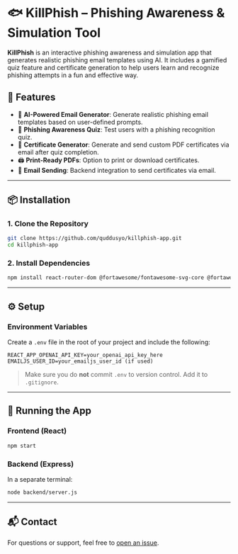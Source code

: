 # 🐟 KillPhish – Phishing Awareness & Simulation Tool

**KillPhish** is an interactive phishing awareness and simulation app that generates realistic phishing email templates using AI. It includes a gamified quiz feature and certificate generation to help users learn and recognize phishing attempts in a fun and effective way.

## 🚀 Features

- 💬 **AI-Powered Email Generator**: Generate realistic phishing email templates based on user-defined prompts.
- 🧠 **Phishing Awareness Quiz**: Test users with a phishing recognition quiz.
- 📄 **Certificate Generator**: Generate and send custom PDF certificates via email after quiz completion.
- 🖨️ **Print-Ready PDFs**: Option to print or download certificates.
- 📨 **Email Sending**: Backend integration to send certificates via email.

---

## 📦 Installation

### 1. Clone the Repository

```bash
git clone https://github.com/quddusyo/killphish-app.git
cd killphish-app
```

### 2. Install Dependencies

```bash
npm install react-router-dom @fortawesome/fontawesome-svg-core @fortawesome/free-solid-svg-icons @fortawesome/react-fontawesome @emailjs/browser react-toastify react-spinners react-to-print html2pdf.js express nodemailer dotenv cors
```

---

## ⚙️ Setup

### Environment Variables

Create a `.env` file in the root of your project and include the following:

```env
REACT_APP_OPENAI_API_KEY=your_openai_api_key_here
EMAILJS_USER_ID=your_emailjs_user_id (if used)
```

> Make sure you do **not** commit `.env` to version control. Add it to `.gitignore`.

---

## 🧪 Running the App

### Frontend (React)

```bash
npm start
```

### Backend (Express)

In a separate terminal:

```bash
node backend/server.js
```

---

## 📬 Contact

For questions or support, feel free to [open an issue](https://github.com/quddusyo/killphish-app/issues).